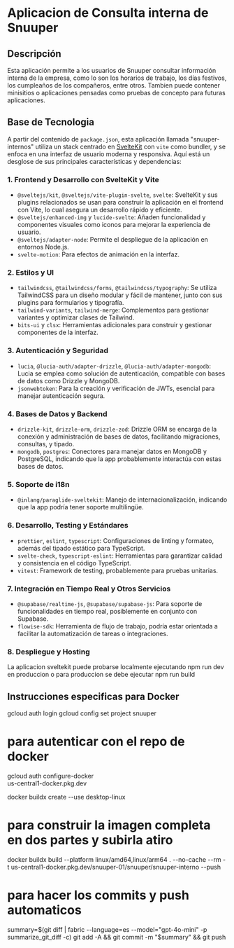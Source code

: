# Aplicacion de Consulta interna de Snuuper
## Descripción
Esta aplicación permite a los usuarios de Snuuper consultar información interna de la empresa, como lo son los horarios de trabajo, los días festivos, los cumpleaños de los compañeros, entre otros.
Tambien puede contener minisitios o aplicaciones pensadas como pruebas de concepto para futuras aplicaciones.
## Base de Tecnologia
A partir del contenido de `package.json`, esta aplicación llamada "snuuper-internos" utiliza un stack centrado en [SvelteKit](https://kit.svelte.dev/) con `vite` como bundler, y se enfoca en una interfaz de usuario moderna y responsiva. Aquí está un desglose de sus principales características y dependencias:

### 1. **Frontend y Desarrollo con SvelteKit y Vite**
   - `@sveltejs/kit`, `@sveltejs/vite-plugin-svelte`, `svelte`: SvelteKit y sus plugins relacionados se usan para construir la aplicación en el frontend con Vite, lo cual asegura un desarrollo rápido y eficiente.
   - `@sveltejs/enhanced-img` y `lucide-svelte`: Añaden funcionalidad y componentes visuales como iconos para mejorar la experiencia de usuario.
   - `@sveltejs/adapter-node`: Permite el despliegue de la aplicación en entornos Node.js.
   - `svelte-motion`: Para efectos de animación en la interfaz.

### 2. **Estilos y UI**
   - `tailwindcss`, `@tailwindcss/forms`, `@tailwindcss/typography`: Se utiliza TailwindCSS para un diseño modular y fácil de mantener, junto con sus plugins para formularios y tipografía.
   - `tailwind-variants`, `tailwind-merge`: Complementos para gestionar variantes y optimizar clases de Tailwind.
   - `bits-ui` y `clsx`: Herramientas adicionales para construir y gestionar componentes de la interfaz.

### 3. **Autenticación y Seguridad**
   - `lucia`, `@lucia-auth/adapter-drizzle`, `@lucia-auth/adapter-mongodb`: Lucia se emplea como solución de autenticación, compatible con bases de datos como Drizzle y MongoDB.
   - `jsonwebtoken`: Para la creación y verificación de JWTs, esencial para manejar autenticación segura.
   
### 4. **Bases de Datos y Backend**
   - `drizzle-kit`, `drizzle-orm`, `drizzle-zod`: Drizzle ORM se encarga de la conexión y administración de bases de datos, facilitando migraciones, consultas, y tipado.
   - `mongodb`, `postgres`: Conectores para manejar datos en MongoDB y PostgreSQL, indicando que la app probablemente interactúa con estas bases de datos.

### 5. **Soporte de i18n**
   - `@inlang/paraglide-sveltekit`: Manejo de internacionalización, indicando que la app podría tener soporte multilingüe.

### 6. **Desarrollo, Testing y Estándares**
   - `prettier`, `eslint`, `typescript`: Configuraciones de linting y formateo, además del tipado estático para TypeScript.
   - `svelte-check`, `typescript-eslint`: Herramientas para garantizar calidad y consistencia en el código TypeScript.
   - `vitest`: Framework de testing, probablemente para pruebas unitarias.

### 7. **Integración en Tiempo Real y Otros Servicios**
   - `@supabase/realtime-js`, `@supabase/supabase-js`: Para soporte de funcionalidades en tiempo real, posiblemente en conjunto con Supabase.
   - `flowise-sdk`: Herramienta de flujo de trabajo, podría estar orientada a facilitar la automatización de tareas o integraciones.

### 8. **Despliegue y Hosting**
La aplicacion sveltekit puede probarse localmente ejecutando npm run dev
en produccion o para produccion se debe ejecutar npm run build

## Instrucciones especificas para Docker
gcloud auth login
gcloud config set project snuuper
# para autenticar con el repo de docker
gcloud auth configure-docker \
    us-central1-docker.pkg.dev

docker buildx create --use desktop-linux

# para construir la imagen completa en dos partes y subirla atiro
docker buildx build --platform linux/amd64,linux/arm64 . --no-cache --rm -t us-central1-docker.pkg.dev/snuuper-01/snuuper/snuuper-interno --push
# para hacer los commits y push automaticos
summary=$(git diff | fabric --language=es --model="gpt-4o-mini" -p summarize_git_diff -c)
git add -A && git commit -m "$summary" && git push

